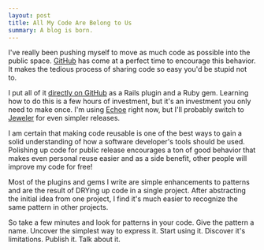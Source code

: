 ```yaml
---
layout: post
title: All My Code Are Belong to Us
summary: A blog is born.
---
```


I've really been pushing myself to move as much code as possible into the public space. <a href="https://github.com">GitHub</a> has come at a perfect time to encourage this behavior. It makes the tedious process of sharing code so easy you'd be stupid not to.

I put all of it <a href="https://github.com/jqr">directly on GitHub</a> as a Rails plugin and a Ruby gem. Learning how to do this is a few hours of investment, but it's an investment you only need to make once. I'm using <a href="https://blog.evanweaver.com/files/doc/fauna/echoe/files/README.html">Echoe</a> right now, but I'll probably switch to <a href="https://technicalpickles.com/posts/craft-the-perfect-gem-with-jeweler">Jeweler</a> for even simpler releases.

I am certain that making code reusable is one of the best ways to gain a solid understanding of how a software developer's tools should be used. Polishing up code for public release encourages a ton of good behavior that makes even personal reuse easier and as a side benefit, other people will improve my code for free!

Most of the plugins and gems I write are simple enhancements to patterns and are the result of DRYing up code in a single project. After abstracting the initial idea from one project, I find it's much easier to recognize the same pattern in other projects.

So take a few minutes and look for patterns in your code. Give the pattern a name. Uncover the simplest way to express it. Start using it. Discover it's limitations. Publish it. Talk about it.
